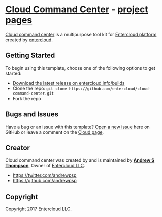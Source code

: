# [Cloud Command Center](http://entercloud.info) - [project pages](http://startbootstrap.com/template-overviews/landing-page/)

[Cloud command center](http://entercloud.info) is a multipurpose tool kit for [Entercloud platform](http://entercloud.info/) created by [entercloud](http://entercloud.info).

## Getting Started

To begin using this template, choose one of the following options to get started:
* [Download the latest release on entercloud.info/builds](http://entercloud.info:8080)
* Clone the repo: `git clone https://github.com/entercloud/cloud-command-center.git`
* Fork the repo

## Bugs and Issues

Have a bug or an issue with this template? [Open a new issue](https://github.com/entercloud/cloud-command-center/issues) here on GitHub or leave a comment on the [Cloud page](http://facebook.com/entercloud).

## Creator

Cloud command center was created by and is maintained by **[Andrew S Thompson](http://facebook.com/mrinternet305)**, Owner of [Entercloud LLC](http://entercloud.info).

* https://twitter.com/andrewpsp
* https://github.com/andrewpsp


## Copyright

Copyright 2017 Entercloud LLC.
